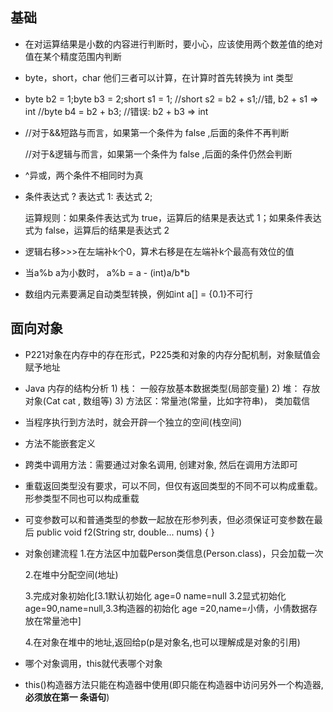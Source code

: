 ## 基础

- 在对运算结果是小数的内容进行判断时，要小心，应该使用两个数差值的绝对值在某个精度范围内判断

- byte，short，char 他们三者可以计算，在计算时首先转换为 int 类型

- byte b2 = 1;byte b3 = 2;short s1 = 1;
  //short s2 = b2 + s1;//错, b2 + s1 => int //byte b4 = b2 + b3; //错误: b2 + b3 => int

- //对于&&短路与而言，如果第一个条件为 false ,后面的条件不再判断

  //对于&逻辑与而言，如果第一个条件为 false ,后面的条件仍然会判断

- ^异或，两个条件不相同时为真

- 条件表达式 ? 表达式 1: 表达式 2;

  运算规则：如果条件表达式为 true，运算后的结果是表达式 1；如果条件表达式为 false，运算后的结果是表达式 2

- 逻辑右移>>>在左端补k个0，算术右移是在左端补k个最高有效位的值

- 当a%b a为小数时， a%b = a - (int)a/b*b

- 数组内元素要满足自动类型转换，例如int a[] = {0.1}不可行

## 面向对象

- P221对象在内存中的存在形式，P225类和对象的内存分配机制，对象赋值会赋予地址

- Java 内存的结构分析 1) 栈： 一般存放基本数据类型(局部变量) 2) 堆： 存放对象(Cat cat , 数组等) 3) 方法区：常量池(常量，比如字符串)， 类加载信

- 当程序执行到方法时，就会开辟一个独立的空间(栈空间)

- 方法不能嵌套定义

- 跨类中调用方法：需要通过对象名调用, 创建对象, 然后在调用方法即可

- 重载返回类型没有要求，可以不同，但仅有返回类型的不同不可以构成重载。形参类型不同也可以构成重载

- 可变参数可以和普通类型的参数一起放在形参列表，但必须保证可变参数在最后
  public void f2(String str, double... nums) { }

- 对象创建流程
  1.在方法区中加载Person类信息(Person.class)，只会加载一次

  2.在堆中分配空间(地址)

  3.完成对象初始化[3.1默认初始化 age=0 name=null 3.2显式初始化age=90,name=null,3.3构造器的初始化 age =20,name=小倩，小倩数据存放在常量池中]

  4.在对象在堆中的地址,返回给p(p是对象名,也可以理解成是对象的引用)

- 哪个对象调用，this就代表哪个对象

- this()构造器方法只能在构造器中使用(即只能在构造器中访问另外一个构造器, **必须放在第一 条语句**)

  















